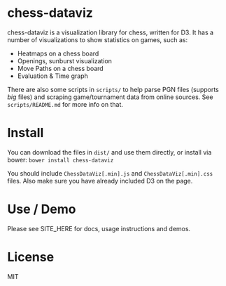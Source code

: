 chess-dataviz
=============

chess-dataviz is a visualization library for chess, written for D3. It has a number of visualizations to show statistics on games, such as:

* Heatmaps on a chess board 
* Openings, sunburst visualization
* Move Paths on a chess board
* Evaluation & Time graph

There are also some scripts in `scripts/` to help parse PGN files (supports *big* files) and scraping game/tournament data from online sources. See `scripts/README.md` for more info on that.

# Install

You can download the files in `dist/` and use them directly, or install via bower:
`bower install chess-dataviz`

You should include `ChessDataViz[.min].js` and `ChessDataViz[.min].css` files. Also make sure you have already included D3 on the page.

# Use / Demo

Please see SITE_HERE for docs, usage instructions and demos.

# License
MIT